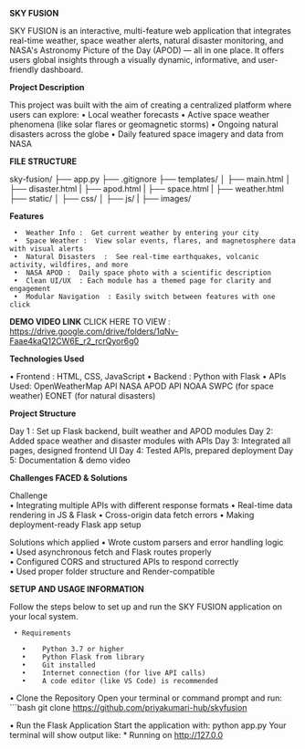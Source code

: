 **SKY FUSION**

SKY FUSION is an interactive, multi-feature web application that integrates real-time weather, space weather alerts, natural disaster monitoring, and NASA's Astronomy Picture of the Day (APOD) — all in one place. It offers users global insights through a visually dynamic, informative, and user-friendly dashboard.

**Project Description**

This project was built with the aim of creating a centralized platform where users can explore:
     •	Local weather forecasts
     •	Active space weather phenomena (like solar flares or geomagnetic storms)
     •	Ongoing natural disasters across the globe
     •	Daily featured space imagery and data from NASA

**FILE STRUCTURE**

sky-fusion/
├── app.py
├── .gitignore
├── templates/
│   ├── main.html
│   ├── disaster.html
|   ├── apod.html
|   ├── space.html
|   ├── weather.html
├── static/
│   ├── css/
│   ├── js/
|   ├── images/
    

**Features**

     •	Weather Info :  Get current weather by entering your city
     •	Space Weather :  View solar events, flares, and magnetosphere data with visual alerts
     •	Natural Disasters  :  See real-time earthquakes, volcanic activity, wildfires, and more
     •	NASA APOD :  Daily space photo with a scientific description
     •	Clean UI/UX  : Each module has a themed page for clarity and engagement
     •	Modular Navigation  : Easily switch between features with one click

**DEMO VIDEO LINK**
   CLICK HERE TO VIEW : 
    https://drive.google.com/drive/folders/1qNv-Faae4kaQ12CW6E_r2_rcrQyor6g0

**Technologies Used**

•	Frontend : HTML, CSS, JavaScript
•	Backend : Python with Flask
•	APIs Used:
     OpenWeatherMap API
     NASA APOD API
     NOAA SWPC (for space weather)
     EONET (for natural disasters)

**Project Structure**

Day 1 : Set up Flask backend, built weather and APOD modules
Day 2: Added space weather and disaster modules with APIs
Day 3: Integrated all pages, designed frontend UI
Day 4: Tested APIs, prepared deployment 
Day 5: Documentation & demo video

**Challenges FACED & Solutions**

Challenge  
    •	Integrating multiple APIs with different response formats
    •	 Real-time data rendering in JS & Flask
    •	 Cross-origin data fetch errors 
    •	Making deployment-ready Flask app setup 

Solutions which applied
    •	  Wrote custom parsers and error handling logic    
    •	Used asynchronous fetch and Flask routes properly  
    •	  Configured CORS and structured APIs to respond correctly  
    •	  Used proper folder structure and Render-compatible

**SETUP AND USAGE INFORMATION**

 Follow the steps below to set up and run the SKY FUSION application on your local system.

	 • Requirements
 
       •	Python 3.7 or higher
       •	Python Flask from library
       •	Git installed
       •	Internet connection (for live API calls)
       •	A code editor (like VS Code) is recommended


  • Clone the Repository
      Open your terminal or command prompt and run:
      ```bash
        git clone https://github.com/priyakumari-hub/skyfusion

  • Run the Flask Application
       Start the application with: python app.py
       Your terminal will show output like:
       * Running on http://127.0.0


